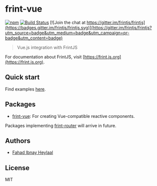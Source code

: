 # frint-vue

[![npm](https://img.shields.io/npm/v/frint-vue.svg)](https://www.npmjs.com/package/frint-vue) [![Build Status](https://img.shields.io/travis/frintjs/frint-vue/master.svg)](http://travis-ci.org/frintjs/frint-vue) [![Join the chat at https://gitter.im/frintjs/frintjs](https://badges.gitter.im/frintjs/frintjs.svg)](https://gitter.im/frintjs/frintjs?utm_source=badge&utm_medium=badge&utm_campaign=pr-badge&utm_content=badge)

> Vue.js integration with FrintJS

For documentation about FrintJS, visit [https://frint.js.org](https://frint.js.org).

## Quick start

Find examples [here](https://github.com/frintjs/frint-vue/tree/master/examples).

## Packages

* [frint-vue](./packages/frint-vue): For creating Vue-compatible reactive components.

Packages implementing [frint-router](https://frint.js.org/packages/frint-router) will arrive in future.

## Authors

* [Fahad Ibnay Heylaal](https://github.com/fahad19)

## License

MIT
